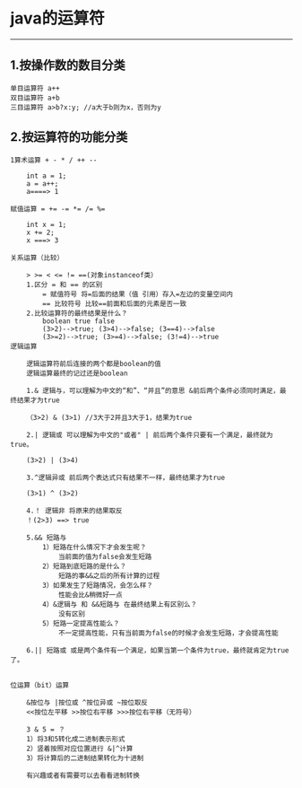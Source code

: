 # java的运算符

---

## 1.按操作数的数目分类
	
	单目运算符 a++
	双目运算符 a+b
	三目运算符 a>b?x:y; //a大于b则为x，否则为y

## 2.按运算符的功能分类
	
	1算术运算 + - * / ++ --

		int a = 1;
		a = a++;
		a====> 1

	赋值运算 = += -= *= /= %=

		int x = 1;
		x += 2;
		x ===> 3

	关系运算（比较）
		
		> >= < <= != ==(对象instanceof类）
		1.区分 = 和 == 的区别
			= 赋值符号 将=后面的结果（值 引用）存入=左边的变量空间内
			== 比较符号 比较==前面和后面的元素是否一致
		2.比较运算符的最终结果是什么？
			boolean true false
			(3>2)-->true; (3>4)-->false; (3==4)-->false
			(3>=2)-->true; (3>=4)-->false; (3!=4)-->true
	逻辑运算
		
		逻辑运算符前后连接的两个都是boolean的值
		逻辑运算最终的记过还是boolean

		1.& 逻辑与，可以理解为中文的“和”、“并且”的意思 &前后两个条件必须同时满足，最终结果才为true
		
		（3>2) & (3>1) //3大于2并且3大于1，结果为true
		
		2.| 逻辑或 可以理解为中文的"或者" | 前后两个条件只要有一个满足，最终就为true。
		
		(3>2) | (3>4)
 
		3.^逻辑异或 前后两个表达式只有结果不一样，最终结果才为true 

		(3>1) ^ (3>2)
 
		4.！ 逻辑非 将原来的结果取反
		！(2>3) ==> true

		5.&& 短路与
			1）短路在什么情况下才会发生呢？
				当前面的值为false会发生短路
			2）短路到底短路的是什么？
				短路的事&&之后的所有计算的过程
			3）如果发生了短路情况，会怎么样？
				性能会比&稍微好一点
			4）&逻辑与 和 &&短路与 在最终结果上有区别么？
				没有区别
			5）短路一定提高性能么？
				不一定提高性能，只有当前面为false的时候才会发生短路，才会提高性能

		6.|| 短路或 或是两个条件有一个满足，如果当第一个条件为true，最终就肯定为true了。
						

	位运算（bit）运算
		
		&按位与 |按位或 ^按位异或 ~按位取反
		<<按位左平移 >>按位右平移 >>>按位右平移（无符号）
		
		3 & 5 = ？
		1）将3和5转化成二进制表示形式
		2）竖着按照对应位置进行 &|^计算
		3）将计算后的二进制结果转化为十进制

		有兴趣或者有需要可以去看看进制转换


